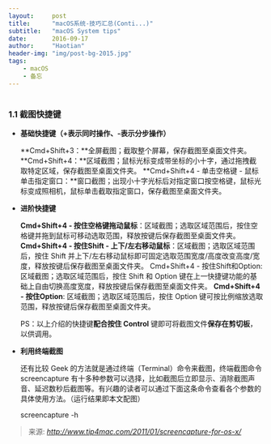```yaml
---
layout:     post
title:      "macOS系统-技巧汇总(Conti...)"
subtitle:   "macOS System tips"
date:       2016-09-17
author:     "Haotian"
header-img: "img/post-bg-2015.jpg"
tags:
    - macOS
    - 备忘
---
```


# 

### 1.1 截图快捷键

* **基础快捷键（+表示同时操作、-表示分步操作）**

  **Cmd+Shift+3：**全屏截图；截取整个屏幕，保存截图至桌面文件夹。
  **Cmd+Shift+4：**区域截图；鼠标光标变成带坐标的小十字，通过拖拽截取特定区域，保存截图至桌面文件夹。
  **Cmd+Shift+4 - 单击空格键 - 鼠标单击指定窗口：**窗口截图；出现小十字光标后对指定窗口按空格键，鼠标光标变成照相机，鼠标单击截取指定窗口，保存截图至桌面文件夹。

* **进阶快捷键**

  **Cmd+Shift+4 - 按住空格键拖动鼠标**：区域截图；选取区域范围后，按住空格键并拖到鼠标可移动选取范围，释放按键后保存截图至桌面文件夹。
  **Cmd+Shift+4 - 按住Shift - 上下/左右移动鼠标**：区域截图；选取区域范围后，按住 Shift 并上下/左右移动鼠标即可固定选取范围宽度/高度改变高度/宽度，释放按键后保存截图至桌面文件夹。
  Cmd+Shift+4 - 按住Shift和Option: 区域截图；选取区域范围后，按住 Shift 和 Option 键在上一快捷键功能的基础上自由切换高度宽度，释放按键后保存截图至桌面文件夹。
  **Cmd+Shift+4 - 按住Option**: 区域截图；选取区域范围后，按住 Option 键可按比例缩放选取范围，释放按键后保存截图至桌面文件夹。

  PS：以上介绍的快捷键**配合按住 Control** 键即可将截图文件**保存在剪切板**，以供调用。

* **利用终端截图**

  还有比较 Geek 的方法就是通过终端（Terminal）命令来截图，终端截图命令 screencapture 有十多种参数可以选择，比如截图后立即显示、消除截图声音、延迟数秒后截图等。有兴趣的读者可以通过下面这条命令查看各个参数的具体使用方法。（运行结果即本文配图）

  screencapture -h







>来源: *http://www.tip4mac.com/2011/01/screencapture-for-os-x/*